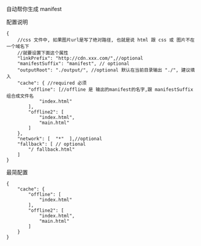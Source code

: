 自动帮你生成 manifest

配置说明

	{
		//css 文件中, 如果图片url是写了绝对路径, 也就是说 html 跟 css 或 图片不在一个域名下
		//就要设置下面这个属性
		"linkPrefix": "http://cdn.xxx.com/",//optional
		"manifestSuffix": "manifest", // optional
		"outputRoot": "./output/", //optional 默认在当前目录输出 "./", 建议填入
		"cache": { //required 必须
			"offline": [//offline 是 输出的manifest的名字,跟 manifestSuffix 组合成文件名
				"index.html"
			],
			"offline2": [
				"index.html",
				"main.html"
			]
		},
		"network": [  "*"  ],//optional
		"fallback": [ // optional
			"/ fallback.html"
		]
	}

最简配置

	{
		"cache": { 
			"offline": [
				"index.html"
			],
			"offline2": [
				"index.html",
				"main.html"
			]
		}
	}